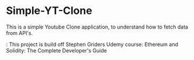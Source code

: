 # Simple-YT-Clone

This is a simple Youtube Clone application, to understand how to fetch data from API's.


: This project is build off Stephen Griders Udemy course: Ethereum and Solidity: The Complete Developer's Guide
